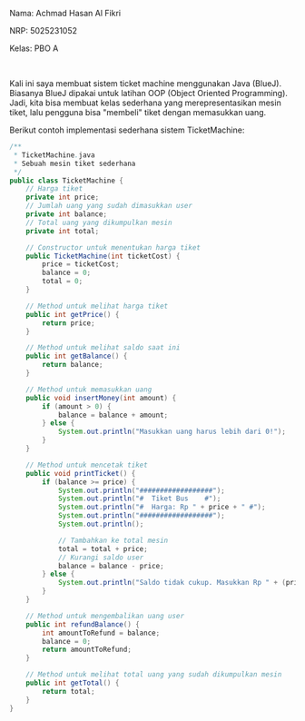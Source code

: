Nama: Achmad Hasan Al Fikri

NRP: 5025231052

Kelas: PBO A

<br>

Kali ini saya membuat sistem ticket machine menggunakan Java (BlueJ). Biasanya BlueJ dipakai untuk latihan OOP (Object Oriented Programming). Jadi, kita bisa membuat kelas sederhana yang merepresentasikan mesin tiket, lalu pengguna bisa "membeli" tiket dengan memasukkan uang.

Berikut contoh implementasi sederhana sistem TicketMachine:

```java
/**
 * TicketMachine.java
 * Sebuah mesin tiket sederhana
 */
public class TicketMachine {
    // Harga tiket
    private int price;
    // Jumlah uang yang sudah dimasukkan user
    private int balance;
    // Total uang yang dikumpulkan mesin
    private int total;

    // Constructor untuk menentukan harga tiket
    public TicketMachine(int ticketCost) {
        price = ticketCost;
        balance = 0;
        total = 0;
    }

    // Method untuk melihat harga tiket
    public int getPrice() {
        return price;
    }

    // Method untuk melihat saldo saat ini
    public int getBalance() {
        return balance;
    }

    // Method untuk memasukkan uang
    public void insertMoney(int amount) {
        if (amount > 0) {
            balance = balance + amount;
        } else {
            System.out.println("Masukkan uang harus lebih dari 0!");
        }
    }

    // Method untuk mencetak tiket
    public void printTicket() {
        if (balance >= price) {
            System.out.println("##################");
            System.out.println("#  Tiket Bus    #");
            System.out.println("#  Harga: Rp " + price + " #");
            System.out.println("##################");
            System.out.println();

            // Tambahkan ke total mesin
            total = total + price;
            // Kurangi saldo user
            balance = balance - price;
        } else {
            System.out.println("Saldo tidak cukup. Masukkan Rp " + (price - balance) + " lagi.");
        }
    }

    // Method untuk mengembalikan uang user
    public int refundBalance() {
        int amountToRefund = balance;
        balance = 0;
        return amountToRefund;
    }

    // Method untuk melihat total uang yang sudah dikumpulkan mesin
    public int getTotal() {
        return total;
    }
}
```





